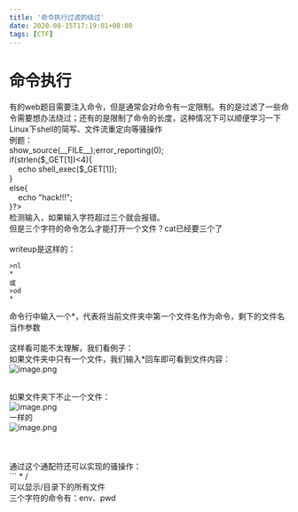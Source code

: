 ```yaml
---
title: '命令执行过滤的绕过'
date: 2020-08-15T17:19:01+08:00
tags: [CTF]
---
```

# 命令执行

有的web题目需要注入命令，但是通常会对命令有一定限制。有的是过滤了一些命令需要想办法绕过；还有的是限制了命令的长度，这种情况下可以顺便学习一下Linux下shell的简写、文件流重定向等骚操作<br />例题：<br /><?php<br />show_source(__FILE__);error_reporting(0);<br />if(strlen($_GET[1])<4){<br />     echo shell_exec($_GET[1]);<br />}<br />else{<br />     echo "hack!!!";<br />}?><br />检测输入，如果输入字符超过三个就会报错。<br />但是三个字符的命令怎么才能打开一个文件？cat已经要三个了<br />
<br />writeup是这样的：
```shell
>nl
*
或
>od
*
```
命令行中输入一个*，代表将当前文件夹中第一个文件名作为命令，剩下的文件名当作参数<br />
<br />这样看可能不太理解，我们看例子：<br />如果文件夹中只有一个文件，我们输入*回车即可看到文件内容：<br />![image.png](https://cdn.nlark.com/yuque/0/2020/png/595179/1597239558574-7b57c1d5-a4a8-4233-91cd-4b309187ff75.png)<br />

<br />如果文件夹下不止一个文件：<br />![image.png](https://cdn.nlark.com/yuque/0/2020/png/595179/1597239603778-d06a51f1-4c60-4829-b978-25678352783e.png)<br />一样的<br />![image.png](https://cdn.nlark.com/yuque/0/2020/png/595179/1597239770536-1b703074-e853-42a7-9dc9-eea6310da7a1.png)<br />
<br />
<br />
<br />通过这个通配符还可以实现的骚操作：<br />``` * /<br />可以显示/目录下的所有文件<br />三个字符的命令有：env、pwd<br />
